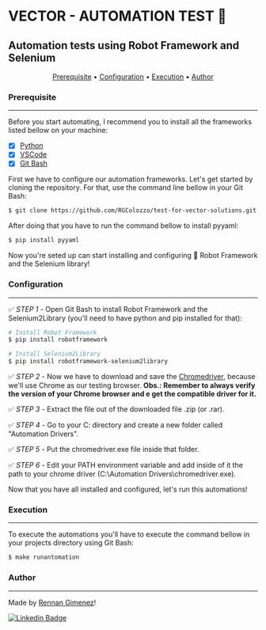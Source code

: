 # VECTOR - AUTOMATION TEST 🤖
## Automation tests using Robot Framework and Selenium

<p align="center">
 <a href="#Prerequisite">Prerequisite</a> • 
 <a href="#Configuration">Configuration</a> • 
 <a href="#Execution">Execution</a> • 
 <a href="#Author">Author</a>
</p>

### Prerequisite
---

Before you start automating, I recommend you to install all the frameworks listed bellow on your machine:

- [x] [Python](https://www.python.org)
- [x] [VSCode](https://code.visualstudio.com/)
- [x] [Git Bash](https://git-scm.com/downloads)

First we have to configure our automation frameworks. Let's get started by cloning the repository. For that, use the command line bellow in your Git Bash:

```bash
$ git clone https://github.com/RGColozzo/test-for-vector-solutions.git
```

After doing that you have to run the command bellow to install pyyaml:

```bash
$ pip install pyyaml
```

Now you're seted up can start installing and configuring 🤖 Robot Framework and the Selenium library!

### Configuration
---

✅ *STEP 1* - Open Git Bash to install Robot Framework and the Selenium2Library (you'll need to have python and pip installed for that):

```bash
# Install Robot Framework
$ pip install robotframework

# Install Selenium2Library
$ pip install robotframework-selenium2library
```

✅ *STEP 2* - Now we have to download and save the [Chromedriver](https://chromedriver.chromium.org/downloads), because we'll use Chrome as our testing browser.
**Obs.: Remember to always verify the version of your Chrome browser and e get the compatible driver for it.**

✅ *STEP 3* - Extract the file out of the downloaded file .zip (or .rar).

✅ *STEP 4* - Go to your C: directory and create a new folder called "Automation Drivers".

✅ *STEP 5* - Put the chromedriver.exe file inside that folder.

✅ *STEP 6* - Edit your PATH environment variable and add inside of it the path to your chrome driver (C:\Automation Drivers\chromedriver.exe).

Now that you have all installed and configured, let's run this automations!

### Execution
---

To execute the automations you'll have to execute the command bellow in your projects directory using Git Bash:
```bash
$ make runantomation
```

### Author
---

Made by [Rennan Gimenez](https://www.instagram.com/rennangimenez/)!

[![Linkedin Badge](https://img.shields.io/badge/-Rennan-blue?style=flat-square&logo=Linkedin&logoColor=white&link=https://www.linkedin.com/in/rennan-gimenez/)](https://www.linkedin.com/in/rennan-gimenez/)
